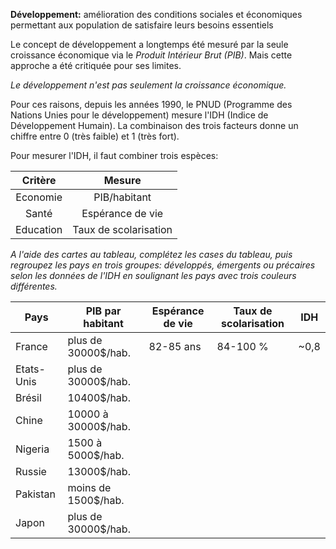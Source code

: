 **Développement:** amélioration des conditions sociales et économiques permettant aux population de satisfaire leurs besoins essentiels

Le concept de développement a longtemps été mesuré par la seule croissance économique via le *Produit Intérieur Brut (PIB)*. Mais cette approche a été critiquée pour ses limites.

*Le développement n'est pas seulement la croissance économique.*

Pour ces raisons, depuis les années 1990, le PNUD (Programme des Nations Unies pour le développement) mesure l'IDH (Indice de Développement Humain). La combinaison des trois facteurs donne un chiffre entre 0 (très faible) et 1 (très fort).

Pour mesurer l'IDH, il faut combiner trois espèces: 

|  Critère  |        Mesure         |
| :-------: | :-------------------: |
| Economie  |     PIB/habitant      |
|   Santé   |   Espérance de vie    |
| Education | Taux de scolarisation |

*A l'aide des cartes au tableau, complétez les cases du tableau, puis regroupez les pays en trois groupes: développés, émergents ou précaires selon les données de l'IDH en soulignant les pays avec trois couleurs différentes.*

| Pays       | PIB par habitant    | Espérance de vie | Taux de scolarisation | IDH  |
| ---------- | ------------------- | ---------------- | --------------------- | ---- |
| France     | plus de 30000$/hab. | 82-85 ans        | 84-100 %              | ~0,8 |
| Etats-Unis | plus de 30000$/hab. |                  |                       |      |
| Brésil     | 10400$/hab.         |                  |                       |      |
| Chine      | 10000 à 30000$/hab. |                  |                       |      |
| Nigeria    | 1500 à 5000$/hab.   |                  |                       |      |
| Russie     | 13000$/hab.         |                  |                       |      |
| Pakistan   | moins de 1500$/hab. |                  |                       |      |
| Japon      | plus de 30000$/hab. |                  |                       |      |
